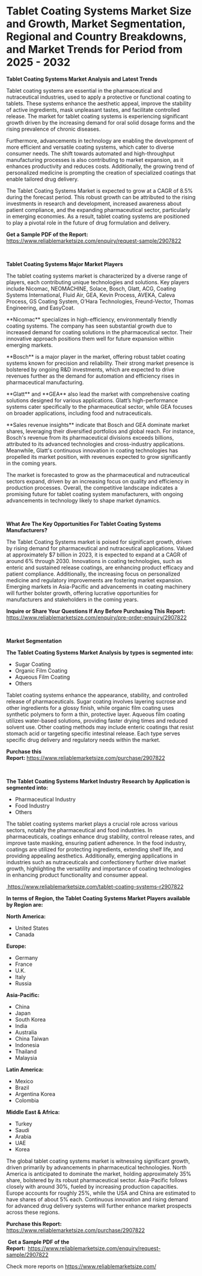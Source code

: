 <p><h1>Tablet Coating Systems Market Size and Growth, Market Segmentation, Regional and Country Breakdowns, and Market Trends for Period from 2025 -  2032</h1></p><p><strong>Tablet Coating Systems Market Analysis and Latest Trends</strong></p>
<p><p>Tablet coating systems are essential in the pharmaceutical and nutraceutical industries, used to apply a protective or functional coating to tablets. These systems enhance the aesthetic appeal, improve the stability of active ingredients, mask unpleasant tastes, and facilitate controlled release. The market for tablet coating systems is experiencing significant growth driven by the increasing demand for oral solid dosage forms and the rising prevalence of chronic diseases.</p><p>Furthermore, advancements in technology are enabling the development of more efficient and versatile coating systems, which cater to diverse consumer needs. The shift towards automated and high-throughput manufacturing processes is also contributing to market expansion, as it enhances productivity and reduces costs. Additionally, the growing trend of personalized medicine is prompting the creation of specialized coatings that enable tailored drug delivery.</p><p>The Tablet Coating Systems Market is expected to grow at a CAGR of 8.5% during the forecast period. This robust growth can be attributed to the rising investments in research and development, increased awareness about patient compliance, and the expanding pharmaceutical sector, particularly in emerging economies. As a result, tablet coating systems are positioned to play a pivotal role in the future of drug formulation and delivery.</p></p>
<p><strong>Get a Sample PDF of the Report:&nbsp;</strong> <a href="https://www.reliablemarketsize.com/enquiry/request-sample/2907822?utm_campaign=2744&utm_medium=2&utm_source=Github&utm_content=ia&utm_term=12032025&utm_id=tablet-coating-systems">https://www.reliablemarketsize.com/enquiry/request-sample/2907822</a></p>
<p>&nbsp;</p>
<p><strong>Tablet Coating Systems Major Market Players</strong></p>
<p><p>The tablet coating systems market is characterized by a diverse range of players, each contributing unique technologies and solutions. Key players include Nicomac, NEOMACHINE, Solace, Bosch, Glatt, ACG, Coating Systems International, Fluid Air, GEA, Kevin Process, AVEKA, Caleva Process, GS Coating System, O’Hara Technologies, Freund-Vector, Thomas Engineering, and EasyCoat.</p><p>**Nicomac** specializes in high-efficiency, environmentally friendly coating systems. The company has seen substantial growth due to increased demand for coating solutions in the pharmaceutical sector. Their innovative approach positions them well for future expansion within emerging markets.</p><p>**Bosch** is a major player in the market, offering robust tablet coating systems known for precision and reliability. Their strong market presence is bolstered by ongoing R&D investments, which are expected to drive revenues further as the demand for automation and efficiency rises in pharmaceutical manufacturing.</p><p>**Glatt** and **GEA** also lead the market with comprehensive coating solutions designed for various applications. Glatt’s high-performance systems cater specifically to the pharmaceutical sector, while GEA focuses on broader applications, including food and nutraceuticals.</p><p>**Sales revenue insights** indicate that Bosch and GEA dominate market shares, leveraging their diversified portfolios and global reach. For instance, Bosch's revenue from its pharmaceutical divisions exceeds billions, attributed to its advanced technologies and cross-industry applications. Meanwhile, Glatt's continuous innovation in coating technologies has propelled its market position, with revenues expected to grow significantly in the coming years.</p><p>The market is forecasted to grow as the pharmaceutical and nutraceutical sectors expand, driven by an increasing focus on quality and efficiency in production processes. Overall, the competitive landscape indicates a promising future for tablet coating system manufacturers, with ongoing advancements in technology likely to shape market dynamics.</p></p>
<p>&nbsp;</p>
<p><strong>What Are The Key Opportunities For Tablet Coating Systems Manufacturers?</strong></p>
<p><p>The Tablet Coating Systems market is poised for significant growth, driven by rising demand for pharmaceutical and nutraceutical applications. Valued at approximately $7 billion in 2023, it is expected to expand at a CAGR of around 6% through 2030. Innovations in coating technologies, such as enteric and sustained release coatings, are enhancing product efficacy and patient compliance. Additionally, the increasing focus on personalized medicine and regulatory improvements are fostering market expansion. Emerging markets in Asia-Pacific and advancements in coating machinery will further bolster growth, offering lucrative opportunities for manufacturers and stakeholders in the coming years.</p></p>
<p><strong>Inquire or Share Your Questions If Any Before Purchasing This Report:</strong> <a href="https://www.reliablemarketsize.com/enquiry/pre-order-enquiry/2907822?utm_campaign=2744&utm_medium=2&utm_source=Github&utm_content=ia&utm_term=12032025&utm_id=tablet-coating-systems">https://www.reliablemarketsize.com/enquiry/pre-order-enquiry/2907822</a></p>
<p>&nbsp;</p>
<p><strong>Market Segmentation</strong></p>
<p><strong>The Tablet Coating Systems Market Analysis by types is segmented into:</strong></p>
<p><ul><li>Sugar Coating</li><li>Organic Film Coating</li><li>Aqueous Film Coating</li><li>Others</li></ul></p>
<p><p>Tablet coating systems enhance the appearance, stability, and controlled release of pharmaceuticals. Sugar coating involves layering sucrose and other ingredients for a glossy finish, while organic film coating uses synthetic polymers to form a thin, protective layer. Aqueous film coating utilizes water-based solutions, providing faster drying times and reduced solvent use. Other coating methods may include enteric coatings that resist stomach acid or targeting specific intestinal release. Each type serves specific drug delivery and regulatory needs within the market.</p></p>
<p><strong>Purchase this Report:&nbsp;</strong><a href="https://www.reliablemarketsize.com/purchase/2907822?utm_campaign=2744&utm_medium=2&utm_source=Github&utm_content=ia&utm_term=12032025&utm_id=tablet-coating-systems">https://www.reliablemarketsize.com/purchase/2907822</a></p>
<p>&nbsp;</p>
<p><strong>The Tablet Coating Systems Market Industry Research by Application is segmented into:</strong></p>
<p><ul><li>Pharmaceutical Industry</li><li>Food Industry</li><li>Others</li></ul></p>
<p><p>The tablet coating systems market plays a crucial role across various sectors, notably the pharmaceutical and food industries. In pharmaceuticals, coatings enhance drug stability, control release rates, and improve taste masking, ensuring patient adherence. In the food industry, coatings are utilized for protecting ingredients, extending shelf life, and providing appealing aesthetics. Additionally, emerging applications in industries such as nutraceuticals and confectionery further drive market growth, highlighting the versatility and importance of coating technologies in enhancing product functionality and consumer appeal.</p></p>
<p><a href="https://www.reliablemarketsize.com/tablet-coating-systems-r2907822?utm_campaign=2744&utm_medium=2&utm_source=Github&utm_content=ia&utm_term=12032025&utm_id=tablet-coating-systems">&nbsp;https://www.reliablemarketsize.com/tablet-coating-systems-r2907822</a></p>
<p><strong>In terms of Region, the Tablet Coating Systems Market Players available by Region are:</strong></p>
<p>
    <p> <strong> North America: </strong>
        <ul>
            <li>United States</li>
            <li>Canada</li>
        </ul>
        </p> 
    <p> <strong> Europe: </strong>
        <ul>
            <li>Germany</li>
            <li>France</li>
            <li>U.K.</li>
            <li>Italy</li>
            <li>Russia</li>
        </ul>
        </p> 
    <p> <strong> Asia-Pacific: </strong>
        <ul>
            <li>China</li>
            <li>Japan</li>
            <li>South Korea</li>
            <li>India</li>
            <li>Australia</li>
            <li>China Taiwan</li>
            <li>Indonesia</li>
            <li>Thailand</li>
            <li>Malaysia</li>
        </ul>
        </p> 
    <p> <strong> Latin America: </strong>
        <ul>
            <li>Mexico</li>
            <li>Brazil</li>
            <li>Argentina Korea</li>
            <li>Colombia</li>
        </ul>
        </p> 
    <p> <strong> Middle East & Africa: </strong>
        <ul>
            <li>Turkey</li>
            <li>Saudi</li>
            <li>Arabia</li>
            <li>UAE</li>
            <li>Korea</li>
        </ul>
    </p>
    </p>
<p><p>The global tablet coating systems market is witnessing significant growth, driven primarily by advancements in pharmaceutical technologies. North America is anticipated to dominate the market, holding approximately 35% share, bolstered by its robust pharmaceutical sector. Asia-Pacific follows closely with around 30%, fueled by increasing production capacities. Europe accounts for roughly 25%, while the USA and China are estimated to have shares of about 5% each. Continuous innovation and rising demand for advanced drug delivery systems will further enhance market prospects across these regions.</p></p>
<p><strong>Purchase this Report: </strong><a href="https://www.reliablemarketsize.com/purchase/2907822?utm_campaign=2744&utm_medium=2&utm_source=Github&utm_content=ia&utm_term=12032025&utm_id=tablet-coating-systems">https://www.reliablemarketsize.com/purchase/2907822</a></p>
<p>&nbsp;<strong>Get a Sample PDF of the Report:&nbsp;&nbsp;</strong><a href="https://www.reliablemarketsize.com/enquiry/request-sample/2907822?utm_campaign=2744&utm_medium=2&utm_source=Github&utm_content=ia&utm_term=12032025&utm_id=tablet-coating-systems">https://www.reliablemarketsize.com/enquiry/request-sample/2907822</a></p>
<p><strong></strong></p>
<p>Check more reports on <a href="https://www.reliablemarketsize.com/?utm_campaign=2744&utm_medium=2&utm_source=Github&utm_content=ia&utm_term=12032025&utm_id=tablet-coating-systems">https://www.reliablemarketsize.com/</a></p>
